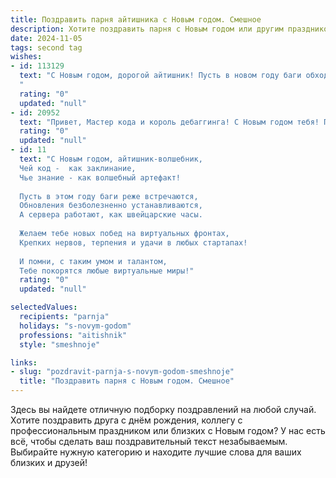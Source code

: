 ```yaml
---
title: Поздравить парня айтишника с Новым годом. Смешное
description: Хотите поздравить парня с Новым годом или другим праздником? Наш ИИ создаст незабываемое поздравление, а вы обязательно выделитесь среди других.  
date: 2024-11-05
tags: second tag
wishes:
- id: 113129
  text: "С Новым годом, дорогой айтишник! Пусть в новом году баги обходят тебя стороной, а дедлайн — это всего лишь миф, существующий только в кошмарах менеджеров. Желаю тебе стабильного интернета, мощного железа и  столько RAM, сколько тебе нужно для реализации всех твоих безумных идей (и для запуска всех твоих игр, конечно!).  Пусть твоя зарплата растёт быстрее, чем биткоин в лучшие годы, а отпуск будет длиннее, чем твой самый сложный проект!  Счастья, здоровья и чтобы в новом году тебе не приходилось работать в пятницу вечером!
  "
  rating: "0"
  updated: "null"
- id: 20952
  text: "Привет, Мастер кода и король дебаггинга! С Новым годом тебя! Пусть твои скрипты будут всегда без багов, а твои сервера – всегда в онлайне. Пусть твои проекты запускаются с первого раза, а твои pull requests всегда принимают без вопросов. И да пребудет с тобой CTRL+S! Счастья, здоровья и много-много строк кода, которые не только компилируются, но и приносят успех! Удачи в новом году, Айтишник легенда!"
  rating: "0"
  updated: "null"
- id: 11
  text: "С Новым годом, айтишник-волшебник,
  Чей код -  как заклинание,
  Чье знание - как волшебный артефакт!
  
  Пусть в этом году баги реже встречаются,
  Обновления безболезненно устанавливаются,
  А сервера работают, как швейцарские часы.
  
  Желаем тебе новых побед на виртуальных фронтах,
  Крепких нервов, терпения и удачи в любых стартапах!
  
  И помни, с таким умом и талантом,
  Тебе покорятся любые виртуальные миры!"
  rating: "0"
  updated: "null"

selectedValues:
  recipients: "parnja"
  holidays: "s-novym-godom"
  professions: "aitishnik"
  style: "smeshnoje"

links:
- slug: "pozdravit-parnja-s-novym-godom-smeshnoje"
  title: "Поздравить парня с Новым годом. Смешное"
---
```


Здесь вы найдете отличную подборку поздравлений на любой случай.
Хотите поздравить друга с днём рождения, коллегу с профессиональным праздником или близких с Новым годом? У нас есть всё, чтобы сделать ваш поздравительный текст незабываемым. Выбирайте нужную категорию и находите лучшие слова для ваших близких и друзей!
